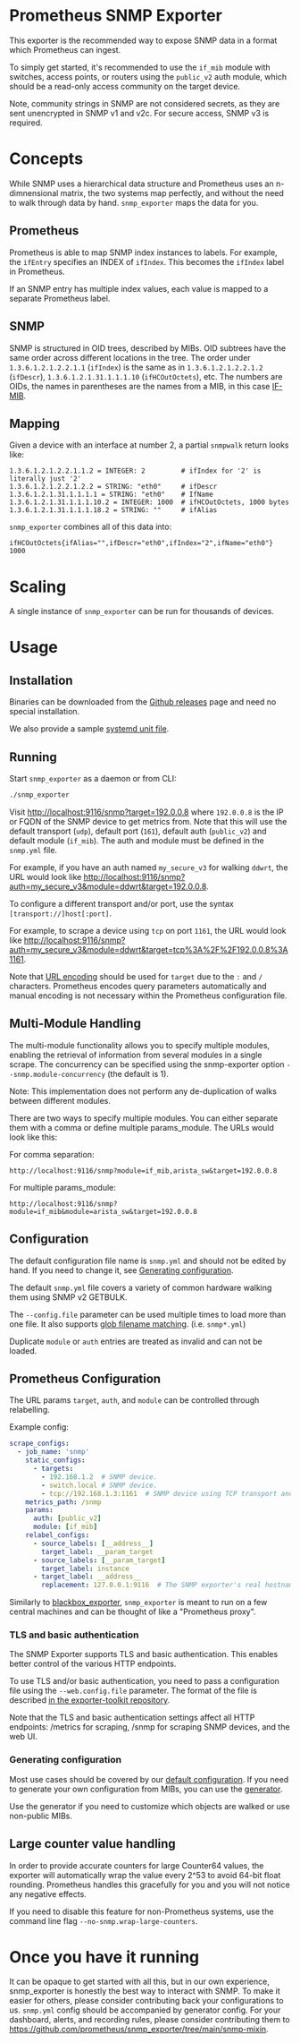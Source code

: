 # Prometheus SNMP Exporter

This exporter is the recommended way to expose SNMP data in a format which
Prometheus can ingest.

To simply get started, it's recommended to use the `if_mib` module with
switches, access points, or routers using the `public_v2` auth module,
which should be a read-only access community on the target device.

Note, community strings in SNMP are not considered secrets, as they are sent
unencrypted in SNMP v1 and v2c. For secure access, SNMP v3 is required.

# Concepts

While SNMP uses a hierarchical data structure and Prometheus uses an
n-dimnensional matrix, the two systems map perfectly, and without the need
to walk through data by hand. `snmp_exporter` maps the data for you.

## Prometheus

Prometheus is able to map SNMP index instances to labels. For example, the `ifEntry` specifies an INDEX of  `ifIndex`. This becomes the `ifIndex` label in Prometheus.

If an SNMP entry has multiple index values, each value is mapped to a separate Prometheus label.

## SNMP

SNMP is structured in OID trees, described by MIBs. OID subtrees have the same
order across different locations in the tree. The order under
`1.3.6.1.2.1.2.2.1.1` (`ifIndex`) is the same as in `1.3.6.1.2.1.2.2.1.2`
(`ifDescr`), `1.3.6.1.2.1.31.1.1.1.10` (`ifHCOutOctets`), etc. The numbers are
OIDs, the names in parentheses are the names from a MIB, in this case
[IF-MIB](http://www.oidview.com/mibs/0/IF-MIB.html).

## Mapping

Given a device with an interface at number 2, a partial `snmpwalk` return looks
like:

```
1.3.6.1.2.1.2.2.1.1.2 = INTEGER: 2         # ifIndex for '2' is literally just '2'
1.3.6.1.2.1.2.2.1.2.2 = STRING: "eth0"     # ifDescr
1.3.6.1.2.1.31.1.1.1.1 = STRING: "eth0"    # IfName
1.3.6.1.2.1.31.1.1.1.10.2 = INTEGER: 1000  # ifHCOutOctets, 1000 bytes
1.3.6.1.2.1.31.1.1.1.18.2 = STRING: ""     # ifAlias
```

`snmp_exporter` combines all of this data into:

```
ifHCOutOctets{ifAlias="",ifDescr="eth0",ifIndex="2",ifName="eth0"} 1000
```

# Scaling

A single instance of `snmp_exporter` can be run for thousands of devices.

# Usage

## Installation

Binaries can be downloaded from the [Github
releases](https://github.com/prometheus/snmp_exporter/releases) page and need no
special installation.

We also provide a sample [systemd unit file](examples/systemd/snmp_exporter.service).

## Running

Start `snmp_exporter` as a daemon or from CLI:

```sh
./snmp_exporter
```

Visit <http://localhost:9116/snmp?target=192.0.0.8> where `192.0.0.8` is the IP or
FQDN of the SNMP device to get metrics from. Note that this will use the default transport (`udp`),
default port (`161`), default auth (`public_v2`) and default module (`if_mib`). The auth and module
must be defined in the `snmp.yml` file.

For example, if you have an auth named `my_secure_v3` for walking `ddwrt`, the URL would look like
<http://localhost:9116/snmp?auth=my_secure_v3&module=ddwrt&target=192.0.0.8>.

To configure a different transport and/or port, use the syntax `[transport://]host[:port]`.

For example, to scrape a device using `tcp` on port `1161`, the URL would look like
<http://localhost:9116/snmp?auth=my_secure_v3&module=ddwrt&target=tcp%3A%2F%2F192.0.0.8%3A1161>.

Note that [URL encoding](https://en.wikipedia.org/wiki/URL_encoding) should be used for `target` due
to the `:` and `/` characters. Prometheus encodes query parameters automatically and manual encoding
is not necessary within the Prometheus configuration file.

## Multi-Module Handling
The multi-module functionality allows you to specify multiple modules, enabling the retrieval of information from several modules in a single scrape.
The concurrency can be specified using the snmp-exporter option `--snmp.module-concurrency` (the default is 1).

Note: This implementation does not perform any de-duplication of walks between different modules.

There are two ways to specify multiple modules. You can either separate them with a comma or define multiple params_module.
The URLs would look like this:

For comma separation:
```
http://localhost:9116/snmp?module=if_mib,arista_sw&target=192.0.0.8
```

For multiple params_module:
```
http://localhost:9116/snmp?module=if_mib&module=arista_sw&target=192.0.0.8
```

## Configuration

The default configuration file name is `snmp.yml` and should not be edited
by hand. If you need to change it, see
[Generating configuration](#generating-configuration).

The default `snmp.yml` file covers a variety of common hardware walking them
using SNMP v2 GETBULK.

The `--config.file` parameter can be used multiple times to load more than one file.
It also supports [glob filename matching](https://pkg.go.dev/path/filepath#Glob). (i.e. `snmp*.yml`)

Duplicate `module` or `auth` entries are treated as invalid and can not be loaded.

## Prometheus Configuration

The URL params `target`, `auth`, and `module` can be controlled through relabelling.

Example config:
```YAML
scrape_configs:
  - job_name: 'snmp'
    static_configs:
      - targets:
        - 192.168.1.2  # SNMP device.
        - switch.local # SNMP device.
        - tcp://192.168.1.3:1161  # SNMP device using TCP transport and custom port.
    metrics_path: /snmp
    params:
      auth: [public_v2]
      module: [if_mib]
    relabel_configs:
      - source_labels: [__address__]
        target_label: __param_target
      - source_labels: [__param_target]
        target_label: instance
      - target_label: __address__
        replacement: 127.0.0.1:9116  # The SNMP exporter's real hostname:port.
```

Similarly to [blackbox_exporter](https://github.com/prometheus/blackbox_exporter),
`snmp_exporter` is meant to run on a few central machines and can be thought of
like a "Prometheus proxy".

### TLS and basic authentication

The SNMP Exporter supports TLS and basic authentication. This enables better
control of the various HTTP endpoints.

To use TLS and/or basic authentication, you need to pass a configuration file
using the `--web.config.file` parameter. The format of the file is described
[in the exporter-toolkit repository](https://github.com/prometheus/exporter-toolkit/blob/master/docs/web-configuration.md).

Note that the TLS and basic authentication settings affect all HTTP endpoints:
/metrics for scraping, /snmp for scraping SNMP devices, and the web UI.

### Generating configuration

Most use cases should be covered by our [default configuration](snmp.yml).
If you need to generate your own configuration from MIBs, you can use the
[generator](generator/).

Use the generator if you need to customize which objects are walked or use
non-public MIBs.

## Large counter value handling

In order to provide accurate counters for large Counter64 values, the exporter
will automatically wrap the value every 2^53 to avoid 64-bit float rounding.
Prometheus handles this gracefully for you and you will not notice any negative
effects.

If you need to disable this feature for non-Prometheus systems, use the
command line flag `--no-snmp.wrap-large-counters`.

# Once you have it running

It can be opaque to get started with all this, but in our own experience,
snmp_exporter is honestly the best way to interact with SNMP. To make it
easier for others, please consider contributing back your configurations to
us.
`snmp.yml` config should be accompanied by generator config.
For your dashboard, alerts, and recording rules, please consider
contributing them to <https://github.com/prometheus/snmp_exporter/tree/main/snmp-mixin>.
